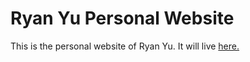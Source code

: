 # Ryan Yu Personal Website

This is the personal website of Ryan Yu. It will live [here.](http://ryan-yu.com/)
